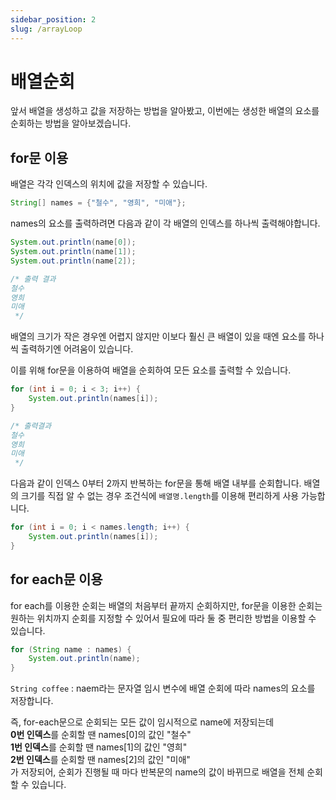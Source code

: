 ```yaml
---
sidebar_position: 2
slug: /arrayLoop
---
```


# 배열순회

앞서 배열을 생성하고 값을 저장하는 방법을 알아봤고,
이번에는 생성한 배열의 요소를 순회하는 방법을 알아보겠습니다.

## for문 이용

배열은 각각 인덱스의 위치에 값을 저장할 수 있습니다.
```java
String[] names = {"철수", "영희", "미애"};
```
 names의 요소를 출력하려면 다음과 같이 각 배열의 인덱스를 하나씩 출력해야합니다.
```java
System.out.println(name[0]);
System.out.println(name[1]);
System.out.println(name[2]);

/* 출력 결과
철수
영희
미애
 */
```

배열의 크기가 작은 경우엔 어렵지 않지만 
이보다 훨신 큰 배열이 있을 때엔 요소를 하나씩 출력하기엔 어려움이 있습니다.

이를 위해 for문을 이용하여 배열을 순회하여 모든 요소를 출력할 수 있습니다.
```java
for (int i = 0; i < 3; i++) {
    System.out.println(names[i]);
}

/* 출력결과
철수
영희
미애        
 */
```
다음과 같이 인덱스 0부터 2까지 반복하는 for문을 통해 배열 내부를 순회합니다.
배열의 크기를 직접 알 수 없는 경우 조건식에 `배열명.length`를 이용해 편리하게 사용 가능합니다.

```java
for (int i = 0; i < names.length; i++) {
    System.out.println(names[i]);
}
```

## for each문 이용
for each를 이용한 순회는 배열의 처음부터 끝까지 순회하지만,
for문을 이용한 순회는 원하는 위치까지 순회를 지정할 수 있어서 필요에 따라 둘 중 편리한 방법을 이용할 수 있습니다.

```java
for (String name : names) {
    System.out.println(name);
}
```
`String coffee` : naem라는 문자열 임시 변수에 배열 순회에 따라 names의 요소를 저장합니다.

즉, for-each문으로 순회되는 모든 값이 임시적으로 name에 저장되는데  
**0번 인덱스**를 순회할 땐 names[0]의 값인 "철수"  
**1번 인덱스**를 순회할 땐 names[1]의 값인 "영희"  
**2번 인덱스**를 순회할 땐 names[2]의 값인 "미애"  
가 저장되어, 순회가 진행될 때 마다 반복문의 name의 값이 바뀌므로 배열을 전체 순회할 수 있습니다.

